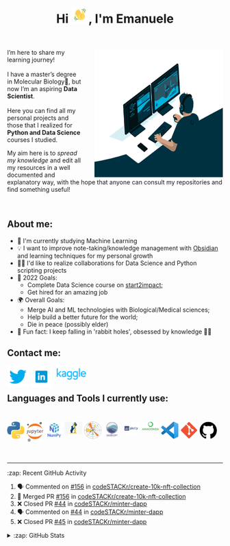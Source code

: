 <h1 align='center'>Hi <img src="img_n_gifs/Wave.gif" height='40px' width='40px'>, I'm Emanuele<br><br></h1>

<p>
<img src="img_n_gifs/giphy.gif" width=300px height=300px align='right' style="padding-left:30px;">
I’m here to share my learning journey!<br><br>
I have a master’s degree in Molecular Biology🧬, but now I’m an aspiring <b>Data Scientist</b>.<br><br>
Here you can find all my personal projects and those that I realized for <b>Python and Data Science</b> courses I studied. 

My aim here is to <i>spread my knowledge</i> and edit all my resources in a well documented and explanatory way, with the hope that anyone can consult my repositories and find something useful!  
</p><br>

## About me:

- 📒 I'm currently studying Machine Learning
- 💡 I want to improve note-taking/knowledge management with [Obsidian](https://obsidian.md) and learning techniques for my personal growth
- 🤝🏻 I'd like to realize collaborations for Data Science and Python scripting projects 
- 🥅 2022 Goals: 
  - Complete Data Science course on [start2impact](https://www.start2impact.it/?utm_source=google&utm_medium=cpc&utm_campaign=Search_Brand&gclid=Cj0KCQjw2MWVBhCQARIsAIjbwoNBIfEvWZX83gC74NsYdE7ybID-KGgD8VOZ259wvJ6aeuB_Qh2458waAryxEALw_wcB); 
  - Get hired for an amazing job
- 🌍 Overall Goals:
  - Merge AI and ML technologies with Biological/Medical sciences;
  - Help build a better future for the world;
  - Die in peace (possibly elder)
- 👻 Fun fact: I keep falling in 'rabbit holes', obsessed by knowledge 🤷🏻

## Contact me:

[<img align='left' alt='twitter' width='50px' src="./img_n_gifs/twitter_icon.png" style="padding-right:5px;" />][twitter]
[<img align='left' alt='linkedin' width='50px' src="./img_n_gifs/linkedin_icon.png" style="padding-right:5px;" />][linkedin]
[<img align='left' alt='kaggle' width='80px' src="./img_n_gifs/kaggle_icon.png"/>][kaggle]

<br><br>



## Languages and Tools I currently use:<br><br>
[<img align='left' alt='python' width='40px' src="./img_n_gifs/python_icon.png" style="padding-right:5px;" />][python]
[<img align='left' alt='jupyter' width='40px' src="./img_n_gifs/jupyter_icon.png" style="padding-right:5px;" />][jupyter]
[<img align='left' alt='numpy' width='40px' src="./img_n_gifs/numpy_icon.png" style="padding-right:5px;" />][numpy]
[<img align='left' alt='pandas' width='40px' src="./img_n_gifs/pandas_icon.png" style="padding-right:5px;" />][pandas]
[<img align='left' alt='matplotlib' width='40px' src="./img_n_gifs/matplotlib_icon.png" style="padding-right:5px;" />][matplotlib]
[<img align='left' alt='seaborn' width='40px' src="./img_n_gifs/seaborn_icon.png" style="padding-right:5px;" />][seaborn]
[<img align='left' alt='plotly' width='40px' src="./img_n_gifs/plotly_icon.png" style="padding-right:5px;" />][plotly]
[<img align='left' alt='anaconda' width='40px' src="./img_n_gifs/anaconda_icon.png" style="padding-right:5px;" />][anaconda]
[<img align='left' alt='VSCode' width='40px' src="./img_n_gifs/vscode_icon.png" style="padding-right:5px;" />][vscode]
[<img align='left' alt='git' width='40px' src="./img_n_gifs/git_icon.png" style="padding-right:5px;" />][git]
[<img align='left' alt='github' width='40px' src="./img_n_gifs/github_icon.png" style="padding-right:5px;" />][github]
<br><br>

[twitter]: https://twitter.com/EmanueleImmesi
[linkedin]: https://www.linkedin.com/in/emanuele-immesi-5004141b9/
[kaggle]: https://www.kaggle.com/emanueleimmesi
[python]: https://www.python.org
[jupyter]: https://jupyter.org
[numpy]: https://numpy.org
[pandas]: https://pandas.pydata.org
[matplotlib]: https://matplotlib.org
[seaborn]: https://seaborn.pydata.org
[plotly]: https://plotly.com/python/
[anaconda]: https://www.anaconda.com/products/distribution
[vscode]: https://code.visualstudio.com
[git]: https://git-scm.com
[github]: https://github.com

<br />
<br />

---


<summary>:zap: Recent GitHub Activity</summary>
  
<!--START_SECTION:activity-->
1. 🗣 Commented on [#156](https://github.com/codeSTACKr/create-10k-nft-collection/issues/156) in [codeSTACKr/create-10k-nft-collection](https://github.com/codeSTACKr/create-10k-nft-collection)
2. 🎉 Merged PR [#156](https://github.com/codeSTACKr/create-10k-nft-collection/pull/156) in [codeSTACKr/create-10k-nft-collection](https://github.com/codeSTACKr/create-10k-nft-collection)
3. ❌ Closed PR [#44](https://github.com/codeSTACKr/minter-dapp/pull/44) in [codeSTACKr/minter-dapp](https://github.com/codeSTACKr/minter-dapp)
4. 🗣 Commented on [#44](https://github.com/codeSTACKr/minter-dapp/issues/44) in [codeSTACKr/minter-dapp](https://github.com/codeSTACKr/minter-dapp)
5. ❌ Closed PR [#45](https://github.com/codeSTACKr/minter-dapp/pull/45) in [codeSTACKr/minter-dapp](https://github.com/codeSTACKr/minter-dapp)
<!--END_SECTION:activity-->

</details>

<details>
  <summary>:zap: GitHub Stats</summary>

  <img align="left" alt="codeSTACKr's GitHub Stats" src="https://github-readme-stats.vercel.app/api?username=codeSTACKr&show_icons=true&hide_border=false&title_color=ff652f&icon_color=FFE400&bg_color=09131B&text_color=ffffff&border_color=0c1a25" />

</details>